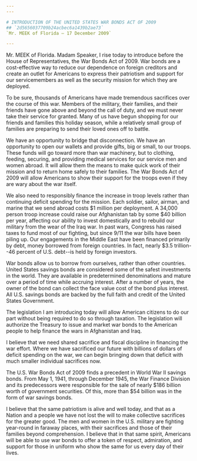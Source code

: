 ```yaml
---
---

# INTRODUCTION OF THE UNITED STATES WAR BONDS ACT OF 2009
## `2d5656037709b24acbec6a1439b2ae73`
`Mr. MEEK of Florida — 17 December 2009`

---
```



Mr. MEEK of Florida. Madam Speaker, I rise today to introduce before 
the House of Representatives, the War Bonds Act of 2009. War bonds are 
a cost-effective way to reduce our dependence on foreign creditors and 
create an outlet for Americans to express their patriotism and support 
for our servicemembers as well as the security mission for which they 
are deployed.

To be sure, thousands of Americans have made tremendous sacrifices 
over the course of this war. Members of the military, their families, 
and their friends have gone above and beyond the call of duty, and we 
must never take their service for granted. Many of us have begun 
shopping for our friends and families this holiday season, while a 
relatively small group of families are preparing to send their loved 
ones off to battle.

We have an opportunity to bridge that disconnection. We have an 
opportunity to open our wallets and provide gifts, big or small, to our 
troops. These funds will go toward more than war machinery, but to 
clothing, feeding, securing, and providing medical services for our 
service men and women abroad. It will allow them the means to make 
quick work of their mission and to return home safely to their 
families. The War Bonds Act of 2009 will allow Americans to show their 
support for the troops even if they are wary about the war itself.

We also need to responsibly finance the increase in troop levels 
rather than continuing deficit spending for the mission. Each soldier, 
sailor, airman, and marine that we send abroad costs $1 million per 
deployment. A 34,000 person troop increase could raise our Afghanistan 
tab by some $40 billion per year, affecting our ability to invest 
domestically and to rebuild our military from the wear of the Iraq war. 
In past wars, Congress has raised taxes to fund most of our fighting, 
but since 9/11 the war bills have been piling up. Our engagements in 
the Middle East have been financed primarily by debt, money borrowed 
from foreign countries. In fact, nearly $3.5 trillion--46 percent of 
U.S. debt--is held by foreign investors.

War bonds allow us to borrow from ourselves, rather than other 
countries. United States savings bonds are considered some of the 
safest investments in the world. They are available in predetermined 
denominations and mature over a period of time while accruing interest. 
After a number of years, the owner of the bond can collect the face 
value cost of the bond plus interest. All U.S. savings bonds are backed 
by the full faith and credit of the United States Government.

The legislation I am introducing today will allow American citizens 
to do our part without being required to do so through taxation. The 
legislation will authorize the Treasury to issue and market war bonds 
to the American people to help finance the wars in Afghanistan and 
Iraq.

I believe that we need shared sacrifice and fiscal discipline in 
financing the war effort. Where we have sacrificed our future with 
billions of dollars of deficit spending on the war, we can begin 
bringing down that deficit with much smaller individual sacrifices now.

The U.S. War Bonds Act of 2009 finds a precedent in World War II 
savings bonds. From May 1, 1941, through December 1945, the War Finance 
Division and its predecessors were responsible for the sale of nearly 
$186 billion worth of government securities. Of this, more than $54 
billion was in the form of war savings bonds.

I believe that the same patriotism is alive and well today, and that 
as a Nation and a people we have not lost the will to make collective 
sacrifices for the greater good. The men and women in the U.S. military 
are fighting year-round in faraway places, with their sacrifices and 
those of their families beyond comprehension. I believe that in that 
same spirit, Americans will be able to use war bonds to offer a token 
of respect, admiration, and support for those in uniform who show the 
same for us every day of their lives.
